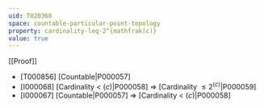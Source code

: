 ```yaml
---
uid: T020368
space: countable-particular-point-topology
property: cardinality-leq-2^{mathfrak(c)}
value: true
---
```

[[Proof]]

* [T000856] [Countable|P000057]
* [I000068] [Cardinality < $\mathfrak(c)$|P000058] => [Cardinality $\leq 2^{\mathfrak(c)}$|P000059]
* [I000067] [Countable|P000057] => [Cardinality < $\mathfrak(c)$|P000058]

